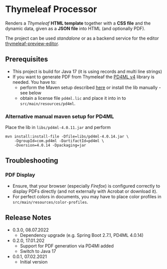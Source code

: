 # Thymeleaf Processor

Renders a *Thymeleaf* **HTML template** together with a **CSS file** and the dynamic data, given as a **JSON file**
into HTML (and optionally PDF).

The project can be used *standalone* or as a backend service for the editor [thymeleaf-preview-editor](https://github.com/giraone/thymeleaf-preview-editor).

## Prerequisites

- This project is build for Java 17 (it is using records and multi line strings)
- If you want to generate PDF from Thymeleaf the [PD4ML v4](https://pd4ml.tech/) library is needed. You have to:
  - perform the Maven setup described [here](https://pd4ml.tech/support-topics/maven/) or install the lib manually - see below
  - obtain a license file `pd4ml.lic` and place it into in to `src/main/resources/pd4ml`.

### Alternative manual maven setup for PD4ML

Place the lib in `libs/pd4ml-4.0.11.jar` and perform

```shell script
mvn install:install-file -Dfile=libs/pd4ml-4.0.14.jar \
    -DgroupId=com.pd4ml -DartifactId=pd4ml \
    -Dversion=4.0.14 -Dpackaging=jar
```

## Troubleshooting

### PDF Display

- Ensure, that your browser (especially *Firefox*) is configured correctly to display PDFs directly (and not externally with Acrobat or download it).
- For perfect colors in documents, you may have to place color profiles in `src/main/resources/color-profiles`.

## Release Notes

- 0.3.0, 08.07.2022
  - Dependency upgrade (e.g. Spring Boot 2.7.1, PD4ML 4.0.14)
- 0.2.0, 17.01.202
  - Support for PDF generation via PD4Ml added
  - Switch to Java 17
- 0.0.1, 07.02.2021
  - Initial version
